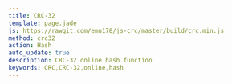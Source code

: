```yaml
---
title: CRC-32
template: page.jade
js: https://rawgit.com/emn178/js-crc/master/build/crc.min.js
method: crc32
action: Hash
auto_update: true
description: CRC-32 online hash function
keywords: CRC,CRC-32,online,hash
---
```

